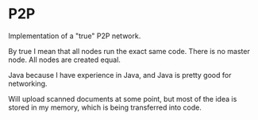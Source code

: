 P2P
===

Implementation of a "true" P2P network.

By true I mean that all nodes run the exact same code. There is no master node. All nodes are created equal.

Java because I have experience in Java, and Java is pretty good for networking.

Will upload scanned documents at some point, but most of the idea is stored in my memory, which is being transferred into code.